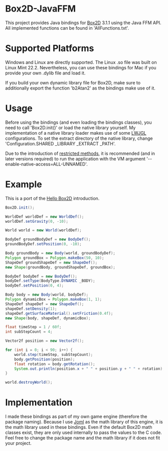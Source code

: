 # Box2D-JavaFFM
This project provides Java bindings for  [Box2D](https://box2d.org/) 3.1.1 using the Java FFM API. 
All implemented functions can be found in 'AllFunctions.txt'.

# Supported Platforms
Windows and Linux are directly supported. The Linux .so file was built on Linux Mint 22.2.
Nevertheless, you can use these bindings for Mac if you provide your own .dylib file and load it.

If you build your own dynamic library file for Box2D, make sure to additionally export the function 'b2Atan2' as the bindings make use of it.

# Usage
Before using the bindings (and even loading the bindings classes), you need to call 'Box2D.init()' or load the native library yourself.
My implementation of a native library loader makes use of some  [LWJGL](https://www.lwjgl.org/) configurations. To set the extract directory of
the native library, change 'Configuration.SHARED _LIBRARY _EXTRACT _PATH'. 

Due to the introduction of  [restricted methods](https://docs.oracle.com/en/java/javase/25/docs/api/java.base/java/lang/doc-files/RestrictedMethods.html), it is recommended (and in later versions required) to run the application with the VM argument '--enable-native-access=ALL-UNNAMED'.

# Example
This is a port of the  [Hello Box2D](https://box2d.org/documentation/hello.html) introduction.

```Java
Box2D.init();		

WorldDef worldDef = new WorldDef();
worldDef.setGravity(0, -10);

World world = new World(worldDef);

BodyDef groundBodyDef = new BodyDef();
groundBodyDef.setPosition(0, -10);

Body groundBody = new Body(world, groundBodyDef);	
Polygon groundBox = Polygon.makeBox(50, 10);
ShapeDef groundShapeDef = new ShapeDef();
new Shape(groundBody, groundShapeDef, groundBox);

BodyDef bodyDef = new BodyDef();
bodyDef.setType(BodyType.DYNAMIC _BODY);
bodyDef.setPosition(0, 4);

Body body = new Body(world, bodyDef);
Polygon dynamicBox = Polygon.makeBox(1, 1);
ShapeDef shapeDef = new ShapeDef();
shapeDef.setDensity(1);
shapeDef.getSurfaceMaterial().setFriction(0.4f);
new Shape(body, shapeDef, dynamicBox);

float timeStep = 1 / 60f;
int subStepCount = 4;

Vector2f position = new Vector2f();

for (int i = 0; i < 90; i++) {
	world.step(timeStep, subStepCount);
	body.getPosition(position);
	float rotation = body.getRotation();
	System.out.println(position.x + " " + position.y + " " + rotation);
}

world.destroyWorld();

```

# Implementation
I made these bindings as part of my own game engine (therefore the package naming). Because I use  [Joml](https://github.com/JOML-CI/JOML) as the math library of this engine, it is the math library used in these bindings. Even if the default Box2D math classes exist, they are only used internally to pass the values to the C code. Feel free to change the package name and the math library if it does not fit your project.